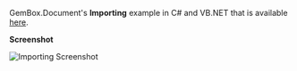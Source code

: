 GemBox.Document's **Importing** example in C# and VB.NET that is available [here](https://www.gemboxsoftware.com/document/examples/importing/502).

**Screenshot**

![Importing Screenshot](https://www.gemboxsoftware.com/Document/Examples/Content/ElementManipulation/Importing/Importing.png)
